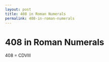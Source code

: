 ```yaml
---
layout: post
title: 408 in Roman Numerals
permalink: 408-in-roman-numerals
---
```


# 408 in Roman Numerals

408 = CDVIII
